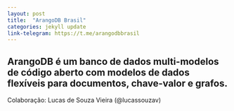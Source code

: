 ```yaml
---
layout: post
title:  "ArangoDB Brasil"
categories: jekyll update
link-telegram: https://t.me/arangodbbrasil
---
```

ArangoDB é um banco de dados multi-modelos de código aberto com modelos de dados flexíveis para documentos, chave-valor e grafos.
---
Colaboração: Lucas de Souza Vieira (@lucassouzav)
